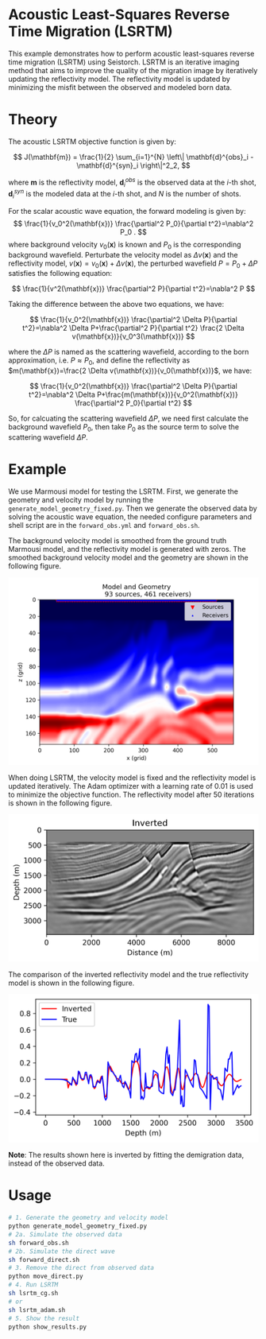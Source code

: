 # Acoustic Least-Squares Reverse Time Migration (LSRTM)
This example demonstrates how to perform acoustic least-squares reverse time migration (LSRTM) using Seistorch. LSRTM is an iterative imaging method that aims to improve the quality of the migration image by iteratively updating the reflectivity model. The reflectivity model is updated by minimizing the misfit between the observed and modeled born data.
# Theory
The acoustic LSRTM objective function is given by:

$$
J(\mathbf{m}) = \frac{1}{2} \sum_{i=1}^{N} \left\| \mathbf{d}^{obs}_i - \mathbf{d}^{syn}_i \right\|^2_2,
$$

where $\mathbf{m}$ is the reflectivity model, $\mathbf{d}^{obs}_i$ is the observed data at the $i$-th shot, $\mathbf{d}^{syn}_i$ is the modeled data at the $i$-th shot, and $N$ is the number of shots.

For the scalar acoustic wave equation, the forward modeling is given by:
$$
\frac{1}{v_0^2(\mathbf{x})} \frac{\partial^2 P_0}{\partial t^2}=\nabla^2 P_0 .
$$
where background velocity $v_0(\mathbf{x})$ is known and $P_0$ is the corresponding background wavefield. Perturbate the velocity model as $\Delta v(\mathbf{x})$ and the reflectivity model, $v(\mathbf x)=v_0(\mathbf x)+\Delta v(\mathbf x)$, the perturbed wavefield $P=P_0+\Delta P$ satisfies the following equation:

$$
\frac{1}{v^2(\mathbf{x})} \frac{\partial^2 P}{\partial t^2}=\nabla^2 P
$$

Taking the difference between the above two equations, we have:

$$
\frac{1}{v_0^2(\mathbf{x})} \frac{\partial^2 \Delta P}{\partial t^2}=\nabla^2 \Delta P+\frac{\partial^2 P}{\partial t^2} \frac{2 \Delta v(\mathbf{x})}{v_0^3(\mathbf{x})}
$$

where the $\Delta P$ is named as the scattering wavefield, according to the born approximation, i.e. $P \approx P_0$, and define the reflectivity as $m(\mathbf{x})=\frac{2 \Delta v(\mathbf{x})}{v_0(\mathbf{x})}$, we have:

$$
\frac{1}{v_0^2(\mathbf{x})} \frac{\partial^2 \Delta P}{\partial t^2}=\nabla^2 \Delta P+\frac{m(\mathbf{x})}{v_0^2(\mathbf{x})} \frac{\partial^2 P_0}{\partial t^2}
$$

So, for calcuating the scattering wavefield $\Delta P$, we need first calculate the background wavefield $P_0$, then take $P_0$ as the source term to solve the scattering wavefield $\Delta P$.

# Example

We use Marmousi model for testing the LSRTM. First, we generate the geometry and velocity model by running the `generate_model_geometry_fixed.py`. Then we generate the observed data by solving the acoustic wave equation, the needed configure parameters and shell script are in the `forward_obs.yml` and `forward_obs.sh`.

The background velocity model is smoothed from the ground truth Marmousi model, and the reflectivity model is generated with zeros. The smoothed background velocity model and the geometry are shown in the following figure.

![background velocity model](figures/model_geometry.png)

When doing LSRTM, the velocity model is fixed and the reflectivity model is updated iteratively. The Adam optimizer with a learning rate of 0.01 is used to minimize the objective function. The reflectivity model after 50 iterations is shown in the following figure.

![background velocity model](figures/inverted.png)

The comparison of the inverted reflectivity model and the true reflectivity model is shown in the following figure.

![background velocity model](figures/trace.png)

**Note**: The results shown here is inverted by fitting the demigration data, instead of the observed data.

# Usage
```bash
# 1. Generate the geometry and velocity model
python generate_model_geometry_fixed.py
# 2a. Simulate the observed data
sh forward_obs.sh
# 2b. Simulate the direct wave
sh forward_direct.sh
# 3. Remove the direct from observed data
python move_direct.py
# 4. Run LSRTM
sh lsrtm_cg.sh
# or
sh lsrtm_adam.sh
# 5. Show the result
python show_results.py
```